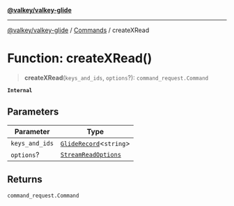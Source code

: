 [**@valkey/valkey-glide**](../../README.md)

***

[@valkey/valkey-glide](../../modules.md) / [Commands](../README.md) / createXRead

# Function: createXRead()

> **createXRead**(`keys_and_ids`, `options`?): `command_request.Command`

**`Internal`**

## Parameters

| Parameter | Type |
| ------ | ------ |
| `keys_and_ids` | [`GlideRecord`](../../BaseClient/type-aliases/GlideRecord.md)\<`string`\> |
| `options`? | [`StreamReadOptions`](../interfaces/StreamReadOptions.md) |

## Returns

`command_request.Command`
